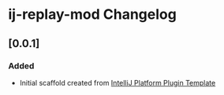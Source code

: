 <!-- Keep a Changelog guide -> https://keepachangelog.com -->

# ij-replay-mod Changelog

## [0.0.1]
### Added
- Initial scaffold created from [IntelliJ Platform Plugin Template](https://github.com/JetBrains/intellij-platform-plugin-template)
